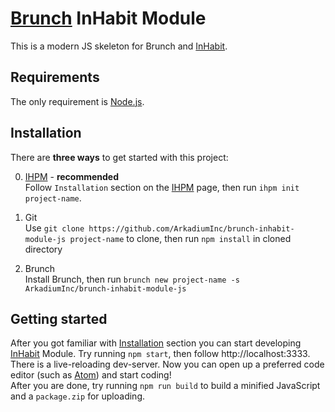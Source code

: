 [Brunch] InHabit Module
=======================

This is a modern JS skeleton for Brunch and [InHabit].

## Requirements
The only requirement is [Node.js].

## Installation
There are **three ways** to get started with this project:

0. [IHPM] - **recommended**  
   Follow `Installation` section on the [IHPM] page, then run `ihpm init project-name`.

0. Git  
   Use `git clone https://github.com/ArkadiumInc/brunch-inhabit-module-js project-name` to clone, then run `npm install` in cloned directory

0. Brunch  
   Install Brunch, then run `brunch new project-name -s ArkadiumInc/brunch-inhabit-module-js`

## Getting started
After you got familiar with [Installation](#Installation) section you can start developing [InHabit] Module.
Try running `npm start`, then follow http://localhost:3333.
There is a live-reloading dev-server.
Now you can open up a preferred code editor (such as [Atom]) and start coding!  
After you are done, try running `npm run build` to build a minified JavaScript and a `package.zip` for uploading.

[Brunch]: http://brunch.io/
[InHabit]: http://www.arkadium.com/
[Node.js]: http://nodejs.org/
[IHPM]: https://github.com/ArkadiumInc/node-ihpm
[Git]: https://git-scm.com/
[Atom]: https://atom.io/
